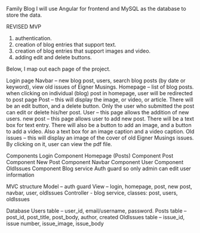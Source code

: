 Family Blog
I will use Angular for frontend and MySQL as the database to store the data.


REVISED MVP
1) authentication.
2) creation of blog entries that support text.
3) creation of blog entries that support images and video.
4) adding edit and delete buttons.


Below, I map out each page of the project.

Login page
Navbar – new blog post, users, search blog posts (by date or keyword), view old issues of Eigner Musings.
Homepage – list of blog posts. when clicking on individual (blog) post in homepage, user will be redirected to post page
Post – this will display the image, or video, or article. There will be an edit button, and a delete button. Only the user who submitted the post can edit or delete his/her post.
User – this page allows the addition of new users.
new post – this page allows user to add new post. There will be a text box for text entry. There will also be a button to add an image, and a button to add a video. Also a text box for an image caption and a video caption.
Old issues – this will display an image of the cover of old Eigner Musings issues. By clicking on it, user can view the pdf file.

Components
Login Component
Homepage (Posts) Component 
Post Component 
New Post Component
Navbar Component
User Component
OldIssues Component
Blog service
Auth guard so only admin can edit user information

MVC structure
Model – auth guard
View – login, homepage, post, new post, navbar, user, oldIssues
Controller -  blog service, classes: post, users,  oldIssues

Database
Users table – user_id, email/username, password.
Posts table – post_id, post_title, post_body, author, created
OldIssues table – issue_id, issue number, issue_image, issue_body


